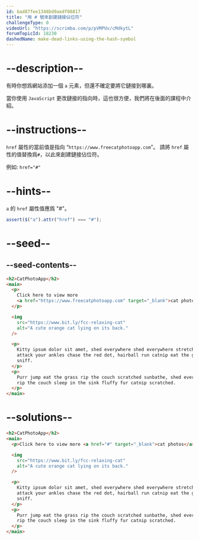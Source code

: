 ```yaml
---
id: bad87fee1348bd9aedf08817
title: "用 # 號來創建鏈接佔位符"
challengeType: 0
videoUrl: "https://scrimba.com/p/pVMPUv/cMdkytL"
forumTopicId: 18230
dashedName: make-dead-links-using-the-hash-symbol
---
```


# --description--

有時你想爲網站添加一個 `a` 元素，但還不確定要將它鏈接到哪裏。

當你使用 `JavaScript` 更改鏈接的指向時，這也很方便，我們將在後面的課程中介紹。

# --instructions--

`href` 屬性的當前值是指向 “`https://www.freecatphotoapp.com`”。 請將 `href` 屬性的值替換爲`#`，以此來創建鏈接佔位符。

例如: `href="#"`

# --hints--

`a` 的 `href` 屬性值應爲 "#"。

```js
assert($("a").attr("href") === "#");
```

# --seed--

## --seed-contents--

```html
<h2>CatPhotoApp</h2>
<main>
  <p>
    Click here to view more
    <a href="https://www.freecatphotoapp.com" target="_blank">cat photos</a>.
  </p>

  <img
    src="https://www.bit.ly/fcc-relaxing-cat"
    alt="A cute orange cat lying on its back."
  />

  <p>
    Kitty ipsum dolor sit amet, shed everywhere shed everywhere stretching
    attack your ankles chase the red dot, hairball run catnip eat the grass
    sniff.
  </p>
  <p>
    Purr jump eat the grass rip the couch scratched sunbathe, shed everywhere
    rip the couch sleep in the sink fluffy fur catnip scratched.
  </p>
</main>
```

# --solutions--

```html
<h2>CatPhotoApp</h2>
<main>
  <p>Click here to view more <a href="#" target="_blank">cat photos</a>.</p>

  <img
    src="https://www.bit.ly/fcc-relaxing-cat"
    alt="A cute orange cat lying on its back."
  />

  <p>
    Kitty ipsum dolor sit amet, shed everywhere shed everywhere stretching
    attack your ankles chase the red dot, hairball run catnip eat the grass
    sniff.
  </p>
  <p>
    Purr jump eat the grass rip the couch scratched sunbathe, shed everywhere
    rip the couch sleep in the sink fluffy fur catnip scratched.
  </p>
</main>
```

